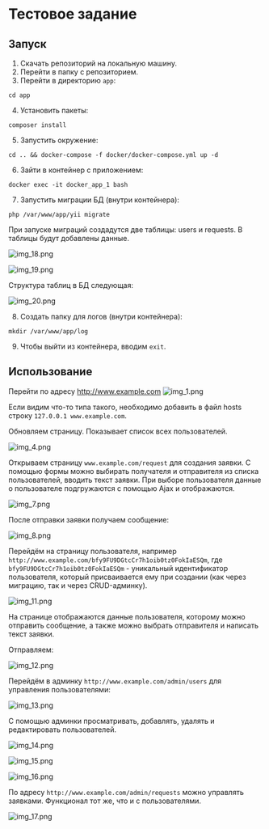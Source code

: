 # Тестовое задание

## Запуск

1. Скачать репозиторий на локальную машину.
2. Перейти в папку с репозиторием.
3. Перейти в директорию `app`:
```shell
cd app
```

4. Установить пакеты:
```shell
composer install
```

5. Запустить окружение:
```shell
cd .. && docker-compose -f docker/docker-compose.yml up -d
```

6. Зайти в контейнер с приложением:
```shell
docker exec -it docker_app_1 bash
```

7. Запустить миграции БД (внутри контейнера):
```shell
php /var/www/app/yii migrate
```

При запуске миграций создадутся две таблицы: users и requests. В таблицы
будут добавлены данные.

![img_18.png](img_18.png)

![img_19.png](img_19.png)

Структура таблиц в БД следующая:

![img_20.png](img_20.png)

8. Создать папку для логов (внутри контейнера):
```shell
mkdir /var/www/app/log
```

9. Чтобы выйти из контейнера, вводим `exit`.

## Использование

Перейти по адресу http://www.example.com
![img_1.png](img_1.png)

Если видим что-то типа такого, необходимо добавить в файл hosts строку `127.0.0.1 www.example.com`.

Обновляем страницу. Показывает список всех пользователей.

![img_4.png](img_4.png)

Открываем страницу `www.example.com/request` для создания заявки. С помощью формы можно выбирать получателя 
и отправителя из списка пользователей, вводить текст заявки. 
При выборе пользователя данные о пользователе подгружаются с помощью Ajax и отображаются.

![img_7.png](img_7.png)

После отправки заявки получаем сообщение:

![img_8.png](img_8.png)

Перейдём на страницу пользователя, например `http://www.example.com/bfy9FU9DGtcCr7h1oib0tz0FokIaESQm`,
где `bfy9FU9DGtcCr7h1oib0tz0FokIaESQm` - уникальный идентификатор
пользователя, который присваивается ему при создании (как через миграцию,
так и через CRUD-админку).

![img_11.png](img_11.png)

На странице отображаются данные пользователя, которому можно отправить сообщение, а также можно
выбрать отправителя и написать текст заявки.

Отправляем:

![img_12.png](img_12.png)

Перейдём в админку `http://www.example.com/admin/users` для управления пользователями:

![img_13.png](img_13.png)

С помощью админки просматривать, добавлять, удалять и редактировать пользователей.

![img_14.png](img_14.png)

![img_15.png](img_15.png)

![img_16.png](img_16.png)

По адресу `http://www.example.com/admin/requests` можно управлять заявками. Функционал тот же, что и 
с пользователями.

![img_17.png](img_17.png)